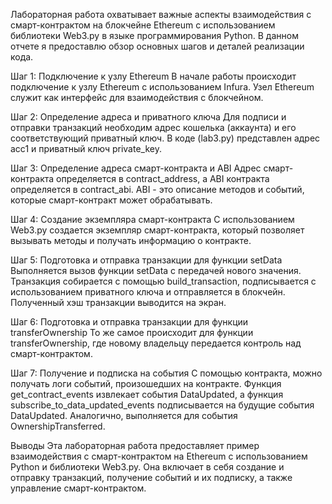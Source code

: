 Лабораторная работа охватывает важные аспекты взаимодействия с смарт-контрактом на блокчейне Ethereum с использованием библиотеки Web3.py в языке программирования Python. В данном отчете я предоставлю обзор основных шагов и деталей реализации кода.

Шаг 1: Подключение к узлу Ethereum
В начале работы происходит подключение к узлу Ethereum с использованием Infura. Узел Ethereum служит как интерфейс для взаимодействия с блокчейном.

Шаг 2: Определение адреса и приватного ключа
Для подписи и отправки транзакций необходим адрес кошелька (аккаунта) и его соответствующий приватный ключ. В коде (lab3.py) представлен адрес acc1 и приватный ключ private_key.

Шаг 3: Определение адреса смарт-контракта и ABI
Адрес смарт-контракта определяется в contract_address, а ABI контракта определяется в contract_abi. ABI - это описание методов и событий, которые смарт-контракт может обрабатывать.

Шаг 4: Создание экземпляра смарт-контракта
С использованием Web3.py создается экземпляр смарт-контракта, который позволяет вызывать методы и получать информацию о контракте.

Шаг 5: Подготовка и отправка транзакции для функции setData
Выполняется вызов функции setData с передачей нового значения. Транзакция собирается с помощью build_transaction, подписывается с использованием приватного ключа и отправляется в блокчейн. Полученный хэш транзакции выводится на экран.

Шаг 6: Подготовка и отправка транзакции для функции transferOwnership
То же самое происходит для функции transferOwnership, где новому владельцу передается контроль над смарт-контрактом.

Шаг 7: Получение и подписка на события
С помощью контракта, можно получать логи событий, произошедших на контракте. Функция get_contract_events извлекает события DataUpdated, а функция subscribe_to_data_updated_events подписывается на будущие события DataUpdated. Аналогично, выполняется для события OwnershipTransferred.

Выводы
Эта лабораторная работа предоставляет пример взаимодействия с смарт-контрактом на Ethereum с использованием Python и библиотеки Web3.py. Она включает в себя создание и отправку транзакций, получение событий и их подписку, а также управление смарт-контрактом. 
